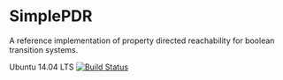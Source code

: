 # SimplePDR
A reference implementation of property directed reachability for boolean transition systems.


Ubuntu 14.04 LTS [![Build Status](https://travis-ci.org/rohitdureja/SimpleIC3.svg?branch=master)](https://travis-ci.org/rohitdureja/SimpleIC3)
